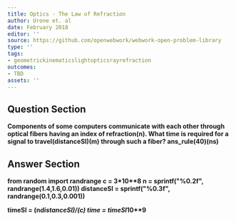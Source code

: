 ```yaml
---
title: Optics - The Law of Refraction
author: Urone et. al
date: February 2018
editor: ''
source: https://github.com/openwebwork/webwork-open-problem-library
type: ''
tags:
- geometrickinematicslightopticsrayrefraction
outcomes:
- TBD
assets: ''
---
```


## Question Section 

<b>
Components of some computers communicate with each other through optical fibers having an index of refraction(n). What time is required for a signal to travel(distanceSI)(m) through such a fiber?
ans_rule(40)(ns)



## Answer Section

from random import randrange
c = 3*10**8
n = sprintf("%0.2f", randrange(1.4,1.6,0.01))
distanceSI = sprintf("%0.3f", randrange(0.1,0.3,0.001))

timeSI = (n*distanceSI)/(c)
time = timeSI*10**9